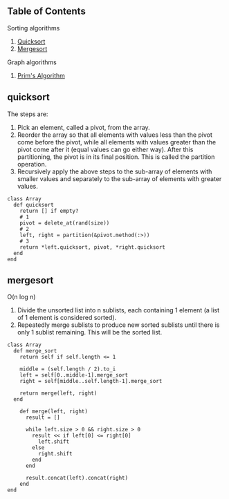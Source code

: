 ## Table of Contents

Sorting algorithms

1. [Quicksort](#quicksort)
2. [Mergesort](#mergesort)


Graph algorithms

1. [Prim's Algorithm](prims_algorithm.rb)


## quicksort

The steps are:
  1. Pick an element, called a pivot, from the array.
  2. Reorder the array so that all elements with values less than the pivot come before the pivot, while all elements with values greater than the pivot come after it (equal values can go either way). After this partitioning, the pivot is in its final position. This is called the partition operation.
  3. Recursively apply the above steps to the sub-array of elements with smaller values and separately to the sub-array of elements with greater values.

```
class Array
  def quicksort
    return [] if empty?
    # 1
    pivot = delete_at(rand(size))
    # 2
    left, right = partition(&pivot.method(:>))
    # 3
    return *left.quicksort, pivot, *right.quicksort
  end
end
```


## mergesort
O(n log n)

1. Divide the unsorted list into n sublists, each containing 1 element (a list of 1 element is considered sorted).
2. Repeatedly merge sublists to produce new sorted sublists until there is only 1 sublist remaining. This will be the sorted list.


```
class Array
  def merge_sort
    return self if self.length <= 1

    middle = (self.length / 2).to_i
    left = self[0..middle-1].merge_sort
    right = self[middle..self.length-1].merge_sort

    return merge(left, right)
  end

	def merge(left, right)
	  result = []
	 
	  while left.size > 0 && right.size > 0
	    result << if left[0] <= right[0]
	      left.shift
	    else
	      right.shift
	    end
	  end
	 
	  result.concat(left).concat(right)
	end
end
```
